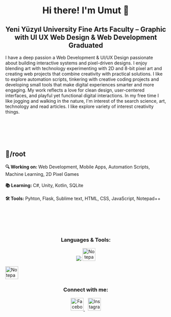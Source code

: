 <h1 align="center">Hi there! I'm Umut 👋</h1>


<h2 align="center">
Yeni Yüzyıl University Fine Arts Faculty – Graphic with UI UX Web Design & Web Development Graduated
</h2>



I have a deep passion a Web Development & UI/UX Design passionate about building interactive systems and pixel-driven designs. I enjoy blending art with technology experimenting with 2D and 8-bit pixel art and creating web projects that combine creativity with practical solutions. I like to explore automation scripts, tinkering with creative coding projects and developing small tools that make digital experiences smarter and more engaging. My work reflects a love for clean design, user-centered interfaces, and playful yet functional digital interactions. In my free time I like jogging and walking in the nature, I'm interest of the search science, art, technology and read articles. I like explore variety of interest creativity things.



<br><br><br><br>




##  📌/root

<strong>🔍 Working on: </strong> Web Development, Mobile Apps, Automation Scripts, Machine Learning, 2D Pixel Games<br><br>
<strong>📚 Learning: </strong> C#, Unity, Kotlin, SQLite <br><br>
<strong>🛠️ Tools: </strong> Pyhton, Flask, Sublime text, HTML, CSS, JavaScript, Notepad++ <br><br>






<br><br><br>









<h3 align="center">Languages & Tools:</h3>

<p align="center">
  <a href="#"><img src="https://skillicons.dev/icons?i=html,css,javascript,flask,python,cs,unity,wordpress,sqlite,kotlin,sublime" /></a>
 <img src="https://cdn.jsdelivr.net/npm/simple-icons@v9/icons/notepadplusplus.svg" alt="Notepad++" width="40" height="40"/>
  </p>







 <img src="https://cdn.jsdelivr.net/npm/simple-icons@v9/icons/notepadplusplus.svg" alt="Notepad++" width="40" height="40"/>









<h3 align="center">Connect with me:</h3>

<p align="center">
  <a href="https://www.facebook.com/umut.hortoglu" target="_blank">
    <img src="https://cdn.jsdelivr.net/npm/simple-icons@v9/icons/facebook.svg" alt="Facebook" width="40" height="40"/>
  </a>
  <a href="https://www.instagram.com/umut_silverback/" target="_blank" style="margin-left:10px;">
    <img src="https://cdn.jsdelivr.net/npm/simple-icons@v9/icons/instagram.svg" alt="Instagram" width="40" height="40"/>
  </a>
</p>










